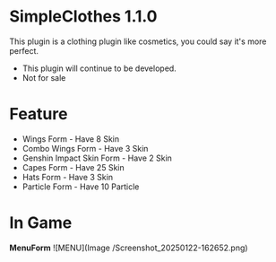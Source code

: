 # SimpleClothes 1.1.0
This plugin is a clothing plugin like cosmetics, you could say it's more perfect.
- This plugin will continue to be developed.
- Not for sale

# Feature
- Wings Form - Have 8 Skin
- Combo Wings Form - Have 3 Skin
- Genshin Impact Skin Form - Have 2 Skin
- Capes Form - Have 25 Skin
- Hats Form - Have 3 Skin
- Particle Form - Have 10 Particle

# In Game
**MenuForm**
![MENU](Image
/Screenshot_20250122-162652.png)
